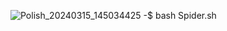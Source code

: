 ![Polish_20240315_145034425](https://github.com/Mr-Banana-2045/SpiderGame/assets/109140672/6172bdbe-b52f-4602-8de5-27d3dadd405b)
-$ bash Spider.sh
